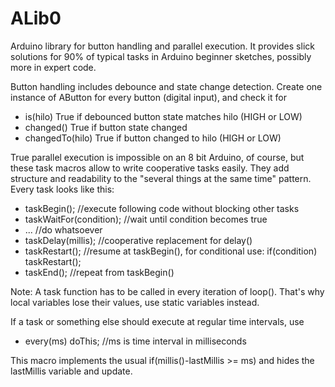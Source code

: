 # ALib0
Arduino library for button handling and parallel execution.
It provides slick solutions for 90% of typical tasks in Arduino beginner sketches, possibly more in expert code.

Button handling includes debounce and state change detection.
Create one instance of AButton for every button (digital input), and check it for
- is(hilo) True if debounced button state matches hilo (HIGH or LOW)
- changed() True if button state changed
- changedTo(hilo) True if button changed to hilo (HIGH or LOW)

True parallel execution is impossible on an 8 bit Arduino, of course,
but these task macros allow to write cooperative tasks easily.
They add structure and readability to the "several things at the same time" pattern. Every task looks like this:

- taskBegin(); //execute following code without blocking other tasks
-   taskWaitFor(condition); //wait until condition becomes true
  - ... //do whatsoever
-   taskDelay(millis); //cooperative replacement for delay()
-   taskRestart(); //resume at taskBegin(), for conditional use: if(condition) taskRestart();
- taskEnd(); //repeat from taskBegin()

Note: A task function has to be called in every iteration of loop().
That's why local variables lose their values, use static variables instead.

If a task or something else should execute at regular time intervals, use
- every(ms) doThis; //ms is time interval in milliseconds

This macro implements the usual if(millis()-lastMillis >= ms) and hides the lastMillis variable and update.
